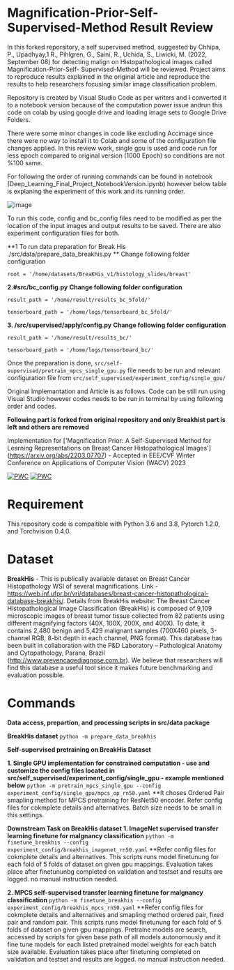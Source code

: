 # Magnification-Prior-Self-Supervised-Method Result Review

In this forked reporsitory, a self supervised method, suggested by Chhipa, P., Upadhyay,1 R., Pihlgren, G., Saini, R., Uchida, S., Liwicki, M. (2022, September 08) for 
detecting malign on Histopathological images called Magnification-Prior-Self- Supervised-Method will be reviewed. Project aims to reproduce results explained in the original article and reproduce the results to help researchers focusing similar image classification problem.

Repository is created by Visual Studio Code as per writers and I converted it to a notebook version because of the computation power issue andrun this code on colab by using google drive and loading image sets to Google Drive Folders.

There were some minor changes in code like excluding Accimage since there were no way to install it to Colab and some of the configuration file changes applied.
In this review work, single gpu is used and code run for less epoch compared to original version (1000 Epoch) so conditions are not %100 same.


For following the order of running commands can be found in notebook (Deep_Learning_Final_Project_NotebookVersion.ipynb) however  below table is explaning the experiment of this work and its running order.

![image](https://user-images.githubusercontent.com/119973966/216549715-b28a1562-8550-4c64-8c98-933e1003e170.png)

To run this code, config and bc_config files need to be modified as per the location of the input images and output results to be saved. There are also experiment configuration files for both.

**1 To run data preparation for Break His ./src/data/prepare_data_breakhis.py **
Change following folder configuration

```root = '/home/datasets/BreaKHis_v1/histology_slides/breast'```

**2.#src/bc_config.py**
**Change following folder configuration**

```result_path = '/home/result/results_bc_5fold/'```

```tensorboard_path = '/home/logs/tensorboard_bc_5fold/'```

**3. /src/supervised/apply/config.py**
**Change following folder configuration**

```result_path = '/home/result/results_bc/'```

```tensorboard_path = '/home/logs/tensorboard_bc/'```


Once the preparation is done, ```src/self-supervised/pretrain_mpcs_single_gpu.py``` file needs to be run and relevant configuration file  from ```src/self_supervised/experiment_config/single_gpu/```

Original Implemantation and Article is as follows. Code can be still run using Visual Studio however codes needs to be run in terminal by using following order and codes.

**Following part is forked from original repository and only Breakhist part is left and others are removed**


Implementation for ['Magnification Prior: A Self-Supervised Method for Learning Representations on Breast Cancer Histopathological Images'] (https://arxiv.org/abs/2203.07707) - Accepted in EEE/CVF Winter Conference on Applications of Computer Vision (WACV) 2023

[![PWC](https://img.shields.io/endpoint.svg?url=https://paperswithcode.com/badge/magnification-prior-a-self-supervised-method/breast-cancer-histology-image-classification)](https://paperswithcode.com/sota/breast-cancer-histology-image-classification?p=magnification-prior-a-self-supervised-method)
[![PWC](https://img.shields.io/endpoint.svg?url=https://paperswithcode.com/badge/magnification-prior-a-self-supervised-method/breast-cancer-histology-image-classification-1)](https://paperswithcode.com/sota/breast-cancer-histology-image-classification-1?p=magnification-prior-a-self-supervised-method)


# Requirement
This repository code is compaitible with Python 3.6 and 3.8, Pytorch 1.2.0, and Torchvision 0.4.0.

# Dataset
**BreakHis** - This is publically available dataset on Breast Cancer Histopathology WSI of several magnifications. Link - https://web.inf.ufpr.br/vri/databases/breast-cancer-histopathological-database-breakhis/. Details from BreakHis website: The Breast Cancer Histopathological Image Classification (BreakHis) is  composed of 9,109 microscopic images of breast tumor tissue collected from 82 patients using different magnifying factors (40X, 100X, 200X, and 400X).  To date, it contains 2,480  benign and 5,429 malignant samples (700X460 pixels, 3-channel RGB, 8-bit depth in each channel, PNG format). This database has been built in collaboration with the P&D Laboratory  – Pathological Anatomy and Cytopathology, Parana, Brazil (http://www.prevencaoediagnose.com.br). We believe that researchers will find this database a useful tool since it makes future benchmarking and evaluation possible.

# Commands

**Data access, prepartion, and processing scripts in src/data package**

**BreakHis dataset** 
```python -m prepare_data_breakhis```


**Self-supervised pretraining on BreakHis Dataset** 

**1. Single GPU implementation for constrained computation - use and customize the config files located in src/self_supervised/experiment_config/single_gpu - example mentioned below** 
```python -m pretrain_mpcs_single_gpu --config experiment_config/single_gpu/mpcs_op_rn50.yaml```
**It choses Ordered Pair smapling method for MPCS pretraining for ResNet50 encoder. Refer config files for cokmplete details and alternatives. Batch size needs to be small in this settings.

**Downstream Task on BreakHis dataset** 
**1. ImageNet supervised transfer learning finetune for malgnancy classification** 
```python -m finetune_breakhis --config experiment_config/breakhis_imagenet_rn50.yaml```
**Refer config files for cokmplete details and alternatives. This scripts runs model finetunung for each fold of 5 folds of dataset on given gpu mappings. Evaluation takes place after finetununbg completed on validation and testset and results are logged. no manual instruction needed.

**2. MPCS self-supervised transfer learning finetune for malgnancy classification** 
```python -m finetune_breakhis --config experiment_config/breakhis_mpcs_rn50.yaml```
**Refer config files for cokmplete details and alternatives and smapling method ordered pair, fixed pair and random pair. This scripts runs model finetunung for each fold of 5 folds of dataset on given gpu mappings. Pretraine models are search, accessed by scripts for given base path of all models autonomously and it fine tune models for each listed pretrained model weights for each batch size available. Evaluation takes place after finetuning completed on validation and testset and results are logged. no manual instruction needed.

